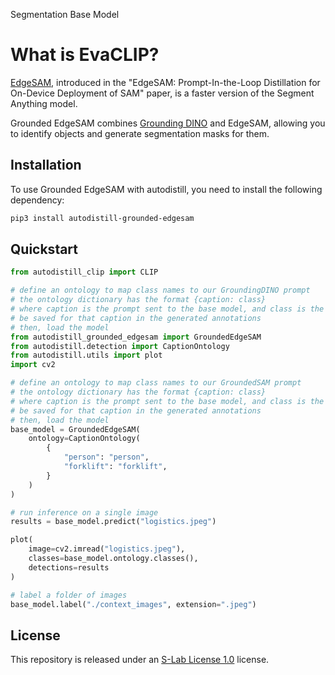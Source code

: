 <span class="sm-button">Segmentation</span>
<span class="bm-button">Base Model</span>

# What is EvaCLIP?

[EdgeSAM](https://github.com/chongzhou96/EdgeSAM), introduced in the "EdgeSAM: Prompt-In-the-Loop Distillation for On-Device Deployment of SAM" paper, is a faster version of the Segment Anything model.

Grounded EdgeSAM combines [Grounding DINO](https://blog.roboflow.com/grounding-dino-zero-shot-object-detection/) and EdgeSAM, allowing you to identify objects and generate segmentation masks for them.

## Installation

To use Grounded EdgeSAM with autodistill, you need to install the following dependency:

```bash
pip3 install autodistill-grounded-edgesam
```

## Quickstart

```python
from autodistill_clip import CLIP

# define an ontology to map class names to our GroundingDINO prompt
# the ontology dictionary has the format {caption: class}
# where caption is the prompt sent to the base model, and class is the label that will
# be saved for that caption in the generated annotations
# then, load the model
from autodistill_grounded_edgesam import GroundedEdgeSAM
from autodistill.detection import CaptionOntology
from autodistill.utils import plot
import cv2

# define an ontology to map class names to our GroundedSAM prompt
# the ontology dictionary has the format {caption: class}
# where caption is the prompt sent to the base model, and class is the label that will
# be saved for that caption in the generated annotations
# then, load the model
base_model = GroundedEdgeSAM(
    ontology=CaptionOntology(
        {
            "person": "person",
            "forklift": "forklift",
        }
    )
)

# run inference on a single image
results = base_model.predict("logistics.jpeg")

plot(
    image=cv2.imread("logistics.jpeg"),
    classes=base_model.ontology.classes(),
    detections=results
)

# label a folder of images
base_model.label("./context_images", extension=".jpeg")
```

## License

This repository is released under an [S-Lab License 1.0](https://github.com/autodistill/autodistill-grounded-edgesam/blob/main/LICENSE) license.
